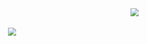 <img align="right" src="https://visitor-badge.laobi.icu/badge?page_id=fPuniVaesau.fPuniVaesau"/>

<h1 align="center">
  <a href="https://git.io/typing-svg">
    <img src="https://readme-typing-svg.herokuapp.com/?font=Fira&size=35&center=true&vCenter=true&width=500&height=70&duration=4000&lines=Hello+🗿;+I'm+Filo+Puni+Vaesau!;"/>
  </a>
</h1>


<!--
**fPuniVaesau/fPuniVaesau** is a ✨ _special_ ✨ repository because its `README.md` (this file) appears on your GitHub profile.

Here are some ideas to get you started:

- 🔭 I’m currently working on ...
- 🌱 I’m currently learning ...
- 👯 I’m looking to collaborate on ...
- 🤔 I’m looking for help with ...
- 💬 Ask me about ...
- 📫 How to reach me: ...
- 😄 Pronouns: ...
- ⚡ Fun fact: ...
-->
